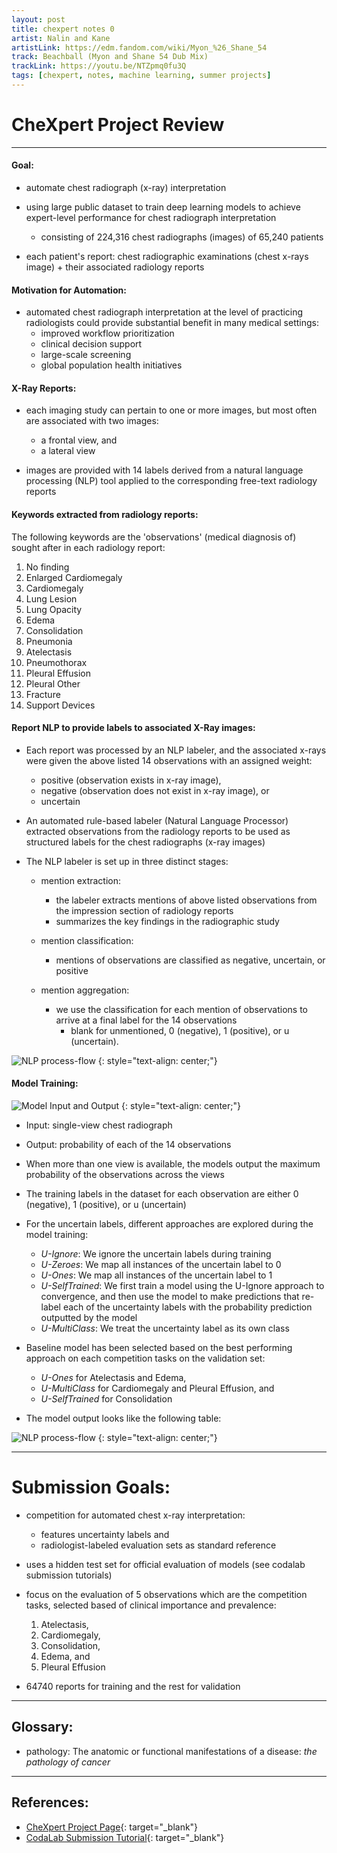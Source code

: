 ```yaml
---
layout: post
title: chexpert notes 0
artist: Nalin and Kane
artistLink: https://edm.fandom.com/wiki/Myon_%26_Shane_54
track: Beachball (Myon and Shane 54 Dub Mix)
trackLink: https://youtu.be/NTZpmq0fu3Q
tags: [chexpert, notes, machine learning, summer projects]
---
```



# CheXpert Project Review

<hr>

#### Goal:

- automate chest radiograph (x-ray) interpretation

- using large public dataset to train deep learning models to achieve expert-level performance for chest radiograph interpretation
    - consisting of 224,316 chest radiographs (images) of 65,240 patients

- each patient's report: chest radiographic examinations (chest x-rays image) + their associated radiology reports 

#### Motivation for Automation:

- automated chest radiograph interpretation at the level of practicing radiologists could provide substantial benefit in many medical settings: 
    - improved workflow prioritization 
    - clinical decision support
    - large-scale screening  
    - global population health initiatives

#### X-Ray Reports:  

- each imaging study can pertain to one or more images, but most often are associated with two images: 
    - a frontal view, and 
    - a lateral view
    
- images are provided with 14 labels derived from a natural language processing (NLP) tool applied to the corresponding free-text radiology reports

#### Keywords extracted from radiology reports:

The following keywords are the 'observations' (medical diagnosis of) sought after in each radiology report:

1. No finding 
2. Enlarged Cardiomegaly
3. Cardiomegaly
4. Lung Lesion
5. Lung Opacity
6. Edema
7. Consolidation
8. Pneumonia 
9. Atelectasis
10. Pneumothorax
11. Pleural Effusion
12. Pleural Other 
13. Fracture
14. Support Devices

#### Report NLP to provide labels to associated X-Ray images:

- Each report was processed by an NLP labeler, and the associated x-rays were given the above listed 14 observations with an assigned weight:
    - positive (observation exists in x-ray image), 
    - negative (observation does not exist in x-ray image), or 
    - uncertain

- An automated rule-based labeler (Natural Language Processor) extracted observations from the radiology reports to be used as structured labels for the chest radiographs (x-ray images)

- The NLP labeler is set up in three distinct stages: 

    - mention extraction:
        - the labeler extracts mentions of above listed observations from the impression section of radiology reports
        - summarizes the key findings in the radiographic study 

    - mention classification:
        - mentions of observations are classified as negative, uncertain, or positive

    - mention aggregation:
        - we use the classification for each mention of observations to arrive at a final label for the 14 observations 
            - blank for unmentioned, 0 (negative), 1 (positive), or u (uncertain).

![NLP process-flow](/media/blogAssets/chexpert/chexpert-notes-images-report-nlp-labeler.svg)
{: style="text-align: center;"}

#### Model Training: 

![Model Input and Output](/media/blogAssets/chexpert/model-input-output.svg)
{: style="text-align: center;"}

- Input: single-view chest radiograph 
- Output: probability of each of the 14 observations

- When more than one view is available, the models output the maximum probability of the observations across the views

- The training labels in the dataset for each observation are either 0 (negative), 1 (positive), or u (uncertain)

- For the uncertain labels, different approaches are explored during the model training:

    - *U-Ignore*: We ignore the uncertain labels during training
    - *U-Zeroes*: We map all instances of the uncertain label to 0
    - *U-Ones*: We map all instances of the uncertain label to 1
    - *U-SelfTrained*: We first train a model using the U-Ignore approach to convergence, and then use the model to make predictions that re-label each of the uncertainty labels with the probability prediction outputted by the model
    - *U-MultiClass*: We treat the uncertainty label as its own class

- Baseline model has been selected based on the best performing approach on each competition tasks on the validation set: 
    - *U-Ones* for Atelectasis and Edema, 
    - *U-MultiClass* for Cardiomegaly and Pleural Effusion, and 
    - *U-SelfTrained* for Consolidation

- The model output looks like the following table:

![NLP process-flow](/media/blogAssets/chexpert/chexpert-notes-images-deep-learning-model-output.svg)
{: style="text-align: center;"}

<hr>

# Submission Goals:

- competition for automated chest x-ray interpretation:
    - features uncertainty labels and 
    - radiologist-labeled evaluation sets as standard reference

- uses a hidden test set for official evaluation of models (see codalab submission tutorials)

- focus on the evaluation of 5 observations which are the competition tasks, selected based of clinical importance and prevalence: 
    1. Atelectasis, 
    2. Cardiomegaly, 
    3. Consolidation, 
    4. Edema, and 
    5. Pleural Effusion

- 64740 reports for training and the rest for validation

<hr>

## Glossary:

- pathology: The anatomic or functional manifestations of a disease: *the pathology of cancer*

<hr>

## References:

* [CheXpert Project Page](https://stanfordmlgroup.github.io/competitions/chexpert/){: target="_blank"}
* [CodaLab Submission Tutorial](https://worksheets.codalab.org/worksheets/0x693b0063ee504702b21f94ffb2d99c6d/){: target="_blank"}
